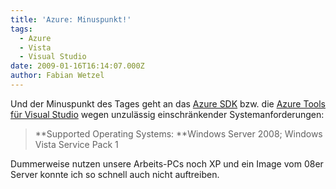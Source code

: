 ```yaml
---
title: 'Azure: Minuspunkt!'
tags:
  - Azure
  - Vista
  - Visual Studio
date: 2009-01-16T16:14:07.000Z
author: Fabian Wetzel
---
```


Und der Minuspunkt des Tages geht an das [Azure SDK](http://www.microsoft.com/downloads/details.aspx?FamilyID=80e3eabf-0507-4560-aeb6-d31e9a70a0a6&amp;displaylang=en) bzw. die [Azure Tools für Visual Studio](http://www.microsoft.com/downloads/details.aspx?familyid=8E90B639-1EF0-4E21-BB73-FC22662911BC&amp;displaylang=en) wegen unzulässig einschränkender Systemanforderungen:
  > **Supported Operating Systems: **Windows Server 2008; Windows Vista Service Pack 1  

Dummerweise nutzen unsere Arbeits-PCs noch XP und ein Image vom 08er Server konnte ich so schnell auch nicht auftreiben.


